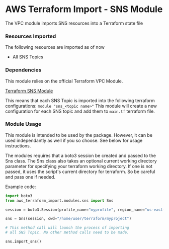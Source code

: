 # AWS Terraform Import - SNS Module

The VPC module imports SNS resources into a Terraform state file

### Resources Imported
The following resources are imported as of now

* All SNS Topics

### Dependencies
This module relies on the official Terraform VPC Module.

[Terraform SNS Module](https://github.com/terraform-community-modules/tf_aws_sns)

This means that each SNS Topic is imported into the following terraform configurations: `module "sns_<topic name>"`
This module will create a new configuration for each SNS topic and add them to `main.tf` terraform file.

### Module Usage
This module is intended to be used by the package. However, it can be used independantly as well
if you so choose. See below for usage instructions.

The modules requires that a boto3 session be created and passed to the Sns class.
The Sns class also takes an optional current working directory parameter for
specifying your terraform working directory. If one is not passed, it uses the
script's current directory for terraform. So be careful and pass one if needed.

Example code:
```python
import boto3
from aws_terraform_import.modules.sns import Sns

session = boto3.Session(profile_name="myprofile", region_name="us-east-1")

sns = Sns(session, cwd="/home/user/terraform/myproject")

# This method call will launch the process of importing
# all SNS Topic. No other method calls need to be made.

sns.import_sns()
```
